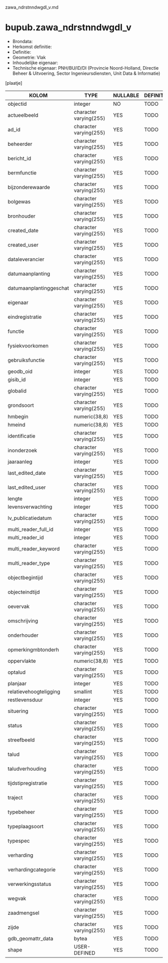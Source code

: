 zawa_ndrstnndwgdl_v.md

# bupub.zawa_ndrstnndwgdl_v


* Brondata: 
* Herkomst definitie: 
* Definitie: 
* Geometrie: Vlak
* Inhoudelijke eigenaar: 
* Technische eigenaar: PNH/BU/ID/DI (Provincie Noord-Holland, Directie Beheer & Uitvoering, Sector Ingenieursdiensten, Unit Data & Informatie)

[plaatje]


|KOLOM                            |TYPE                       |NULLABLE|DEFINITIE|
|------                           |----                       |-----   |-----    |
|objectid                         |integer                    |NO      |TODO|
|actueelbeeld                     |character varying(255)     |YES     |TODO|
|ad_id                            |character varying(255)     |YES     |TODO|
|beheerder                        |character varying(255)     |YES     |TODO|
|bericht_id                       |character varying(255)     |YES     |TODO|
|bermfunctie                      |character varying(255)     |YES     |TODO|
|bijzonderewaarde                 |character varying(255)     |YES     |TODO|
|bolgewas                         |character varying(255)     |YES     |TODO|
|bronhouder                       |character varying(255)     |YES     |TODO|
|created_date                     |character varying(255)     |YES     |TODO|
|created_user                     |character varying(255)     |YES     |TODO|
|dataleverancier                  |character varying(255)     |YES     |TODO|
|datumaanplanting                 |character varying(255)     |YES     |TODO|
|datumaanplantinggeschat          |character varying(255)     |YES     |TODO|
|eigenaar                         |character varying(255)     |YES     |TODO|
|eindregistratie                  |character varying(255)     |YES     |TODO|
|functie                          |character varying(255)     |YES     |TODO|
|fysiekvoorkomen                  |character varying(255)     |YES     |TODO|
|gebruiksfunctie                  |character varying(255)     |YES     |TODO|
|geodb_oid                        |integer                    |YES     |TODO|
|gisib_id                         |integer                    |YES     |TODO|
|globalid                         |character varying(255)     |YES     |TODO|
|grondsoort                       |character varying(255)     |YES     |TODO|
|hmbegin                          |numeric(38,8)              |YES     |TODO|
|hmeind                           |numeric(38,8)              |YES     |TODO|
|identificatie                    |character varying(255)     |YES     |TODO|
|inonderzoek                      |character varying(255)     |YES     |TODO|
|jaaraanleg                       |integer                    |YES     |TODO|
|last_edited_date                 |character varying(255)     |YES     |TODO|
|last_edited_user                 |character varying(255)     |YES     |TODO|
|lengte                           |integer                    |YES     |TODO|
|levensverwachting                |integer                    |YES     |TODO|
|lv_publicatiedatum               |character varying(255)     |YES     |TODO|
|multi_reader_full_id             |integer                    |YES     |TODO|
|multi_reader_id                  |integer                    |YES     |TODO|
|multi_reader_keyword             |character varying(255)     |YES     |TODO|
|multi_reader_type                |character varying(255)     |YES     |TODO|
|objectbegintijd                  |character varying(255)     |YES     |TODO|
|objecteindtijd                   |character varying(255)     |YES     |TODO|
|oevervak                         |character varying(255)     |YES     |TODO|
|omschrijving                     |character varying(255)     |YES     |TODO|
|onderhouder                      |character varying(255)     |YES     |TODO|
|opmerkingmbtonderh               |character varying(255)     |YES     |TODO|
|oppervlakte                      |numeric(38,8)              |YES     |TODO|
|optalud                          |character varying(255)     |YES     |TODO|
|planjaar                         |integer                    |YES     |TODO|
|relatievehoogteligging           |smallint                   |YES     |TODO|
|restlevensduur                   |integer                    |YES     |TODO|
|situering                        |character varying(255)     |YES     |TODO|
|status                           |character varying(255)     |YES     |TODO|
|streefbeeld                      |character varying(255)     |YES     |TODO|
|talud                            |character varying(255)     |YES     |TODO|
|taludverhouding                  |character varying(255)     |YES     |TODO|
|tijdstipregistratie              |character varying(255)     |YES     |TODO|
|traject                          |character varying(255)     |YES     |TODO|
|typebeheer                       |character varying(255)     |YES     |TODO|
|typeplaagsoort                   |character varying(255)     |YES     |TODO|
|typespec                         |character varying(255)     |YES     |TODO|
|verharding                       |character varying(255)     |YES     |TODO|
|verhardingcategorie              |character varying(255)     |YES     |TODO|
|verwerkingsstatus                |character varying(255)     |YES     |TODO|
|wegvak                           |character varying(255)     |YES     |TODO|
|zaadmengsel                      |character varying(255)     |YES     |TODO|
|zijde                            |character varying(255)     |YES     |TODO|
|gdb_geomattr_data                |bytea                      |YES     |TODO|
|shape                            |USER-DEFINED               |YES     |TODO|
